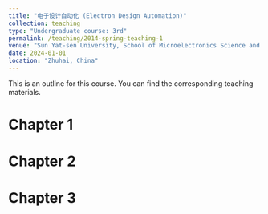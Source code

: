 ```yaml
---
title: "电子设计自动化 (Electron Design Automation)"
collection: teaching
type: "Undergraduate course: 3rd"
permalink: /teaching/2014-spring-teaching-1
venue: "Sun Yat-sen University, School of Microelectronics Science and Technology"
date: 2024-01-01
location: "Zhuhai, China"
---
```


This is an outline for this course. You can find the corresponding teaching materials.

Chapter 1
======

Chapter 2
======

Chapter 3
======
